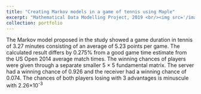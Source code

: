 ```yaml
---
title: "Creating Markov models in a game of tennis using Maple"
excerpt: "Mathematical Data Modelling Project, 2019 <br/><img src='/images/mdm1_1.png'>"
collection: portfolio
---
```


The Markov model proposed in the study showed a game duration in tennis of 3.27 minutes consisting
of an average of 5.23 points per game. The calculated result differs by 0.275% from a good game time
estimate from the US Open 2014 average match times. The winning chances of players were given through
a separate smaller 5 × 5 fundamental matrix. The server had a winning chance of 0.926 and the receiver
had a winning chance of 0.074. The chances of both players losing with 3 advantages is minuscule with
2.26×10<sup>-3</sup> 
